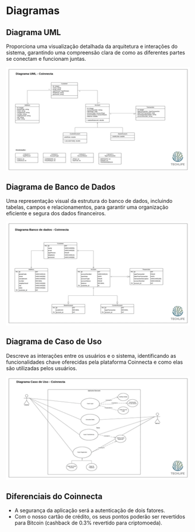 # Diagramas

## Diagrama UML

Proporciona uma visualização detalhada da arquitetura e interações do sistema, garantindo uma compreensão clara de como as diferentes partes se conectam e funcionam juntas.

![Diagrama UML](img/Diagrama%20Uml/Diagrama%20Uml-1.png)

## Diagrama de Banco de Dados

Uma representação visual da estrutura do banco de dados, incluindo tabelas, campos e relacionamentos, para garantir uma organização eficiente e segura dos dados financeiros.

![Diagrama de Banco de Dados](img/Bd/Bd-1.png)

## Diagrama de Caso de Uso

Descreve as interações entre os usuários e o sistema, identificando as funcionalidades chave oferecidas pela plataforma Coinnecta e como elas são utilizadas pelos usuários.

![Diagrama de Caso de Uso](img/CasoDeUso/CasoDeUso-1.png)

## Diferenciais do Coinnecta

- A segurança da aplicação será a autenticação de dois fatores.
- Com o nosso cartão de crédito, os seus pontos poderão ser revertidos para Bitcoin (cashback de 0.3% revertido para criptomoeda).
